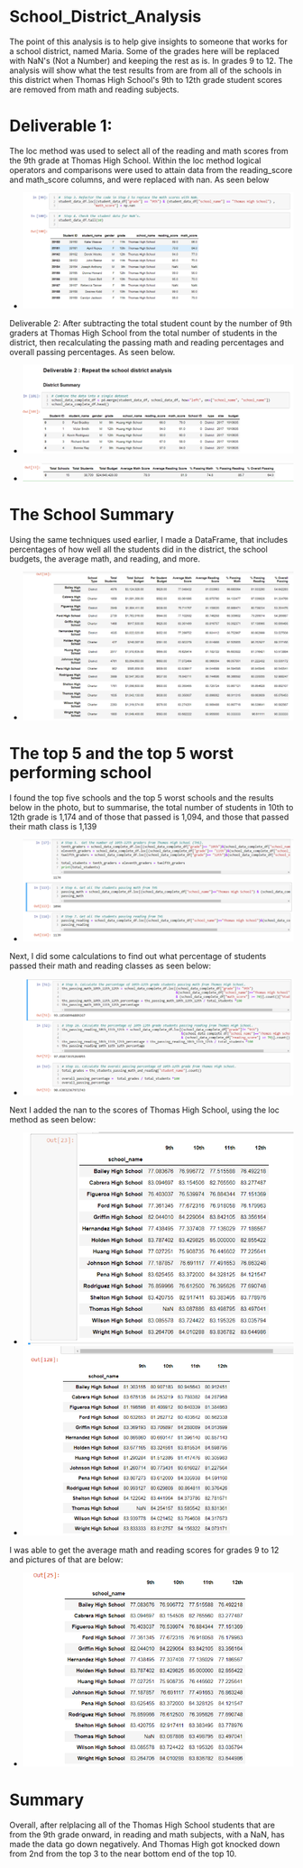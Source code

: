 # School_District_Analysis
The point of this analysis is to help give insights to someone that works for a school district, named Maria. Some of the grades here will be replaced with NaN's (Not a Number) and keeping the rest as is. In grades 9 to 12. The analysis will show what the test results from are from all of the schools in this district when Thomas High School's 9th to 12th grade student scores are removed from math and reading subjects.

# Deliverable 1:
The loc method was used to select all of the reading and math scores from the 9th grade at Thomas High School. Within the loc method logical operators and comparisons were used to attain data from the reading_score and math_score columns, and were replaced with nan. As seen below

 - ![Thomas_High](https://github.com/GaryGibbs-777/School_District_Analysis/blob/main/Recources/Thomas_High_NAN.PNG)

Deliverable 2:
After subtracting the total student count by the number of 9th graders at Thomas High School from the total number of students in the district, then recalculating the passing math and reading percentages and overall passing percentages. As seen below.
- ![District](https://github.com/GaryGibbs-777/School_District_Analysis/blob/main/Recources/District_Summary.PNG)

- ![District2](https://github.com/GaryGibbs-777/School_District_Analysis/blob/main/Recources/District_Summary2.PNG)

# The School Summary
Using the same techniques used earlier, I made a DataFrame, that includes percentages of how well all the students did in the district, the school budgets, the average math, and reading, and more.
 - ![Total_students](https://github.com/GaryGibbs-777/School_District_Analysis/blob/main/Recources/total_school_percentages.PNG)


# The top 5 and the top 5 worst performing school
I found the top five schools and the top 5 worst schools and the results below in the photo, but to summarise, the total number of students in 10th to 12th grade is 1,174 and of those that passed is 1,094, and those that passed their math class is 1,139
- ![top5](https://github.com/GaryGibbs-777/School_District_Analysis/blob/main/Recources/numbers.PNG)

Next, I did some calculations to find out what percentage of students passed their math and reading classes as seen below:
- ![more_percentage](https://github.com/GaryGibbs-777/School_District_Analysis/blob/main/Recources/more_percentage.PNG)

Next I added the nan to the scores of Thomas High School, using the loc method as seen below:
- ![percents1](https://github.com/GaryGibbs-777/School_District_Analysis/blob/main/Recources/AVG_scores1.PNG)
- ![percents2](https://github.com/GaryGibbs-777/School_District_Analysis/blob/main/Recources/AVG_scores2.PNG) 

I was able to get the average math and reading scores for grades 9 to 12 and pictures of that are below:
- ![percent_last](https://github.com/GaryGibbs-777/School_District_Analysis/blob/main/Recources/AVG_last.PNG)

# Summary

Overall, after relplacing all of the Thomas High School students that are from the 9th grade onward, in reading and math subjects, with a NaN, has made the data go down negatively. And Thomas High got knocked down from 2nd from the top 3 to the near bottom end of the top 10.
